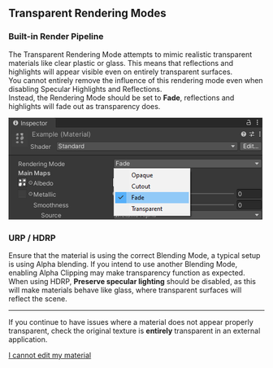 ## Transparent Rendering Modes
### Built-in Render Pipeline
The Transparent Rendering Mode attempts to mimic realistic transparent materials like clear plastic or glass.
This means that reflections and highlights will appear visible even on entirely transparent surfaces.  
You cannot entirely remove the influence of this rendering mode even when disabling Specular Highlights and Reflections.  
Instead, the Rendering Mode should be set to **Fade**, reflections and highlights will fade out as transparency does.

![Built-In Fade Material](built-in-fade-mat.png)

### URP / HDRP
Ensure that the material is using the correct Blending Mode, a typical setup is using Alpha blending. If you intend to use another Blending Mode, enabling Alpha Clipping may make transparency function as expected.  
When using HDRP, **Preserve specular lighting** should be disabled, as this will make materials behave like glass, where transparent surfaces will reflect the scene.  

---

If you continue to have issues where a material does not appear properly transparent, check the original texture is **entirely** transparent in an external application.  

[I cannot edit my material](../Readonly%20Materials.md)